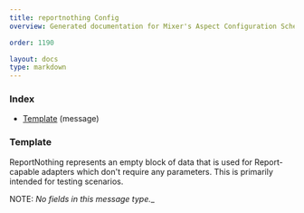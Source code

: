 ```yaml
---
title: reportnothing Config
overview: Generated documentation for Mixer's Aspect Configuration Schema

order: 1190

layout: docs
type: markdown
---
```



<a name="rpcReportnothingIndex"></a>
### Index

* [Template](#reportnothing.Template)
(message)

<a name="reportnothing.Template"></a>
### Template
ReportNothing represents an empty block of data that is used for Report-capable
adapters which don't require any parameters. This is primarily intended for testing
scenarios.

NOTE: _No fields in this message type.__
